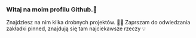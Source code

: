 ### Witaj na moim profilu Github.👋
Znajdziesz na nim kilka drobnych projektów. 👨‍💻
Zaprszam do odwiedzania zakładki pinned, znajdują się tam najciekawsze rzeczy 💡

<!--
**NeverPlayFair/NeverPlayFair** is a ✨ _special_ ✨ repository because its `README.md` (this file) appears on your GitHub profile.

Here are some ideas to get you started:

- 🔭 I’m currently working on ...
- 🌱 I’m currently learning ...
- 👯 I’m looking to collaborate on ...
- 🤔 I’m looking for help with ...
- 💬 Ask me about ...
- 📫 How to reach me: ...
- 😄 Pronouns: ...
- ⚡ Fun fact: ...
-->
